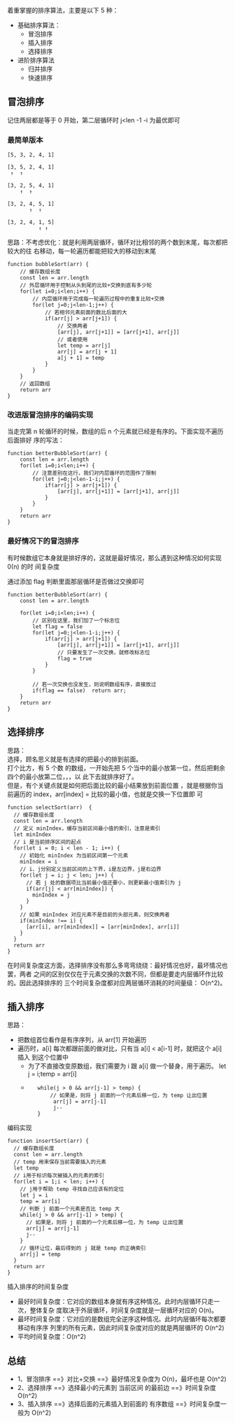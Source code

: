 着重掌握的排序算法，主要是以下 5 种：

- 基础排序算法：
  - 冒泡排序
  - 插入排序
  - 选择排序
- 进阶排序算法
  - 归并排序
  - 快速排序

## 冒泡排序

记住两层都是等于 0 开始，第二层循环时 j<len -1 -i 为最优即可

### 最简单版本

```
[5, 3, 2, 4, 1]

[3, 5, 2, 4, 1]
 ↑  ↑

[3, 2, 5, 4, 1]
    ↑  ↑

[3, 2, 4, 5, 1]
       ↑  ↑

[3, 2, 4, 1, 5]
          ↑ ↑
```

思路：不考虑优化：就是利用两层循环，循环对比相邻的两个数到末尾，每次都把较大的往
右移动，每一轮遍历都能把较大的移动到末尾

```
function bubbleSort(arr) {
    // 缓存数组长度
    const len = arr.length
    // 外层循环用于控制从头到尾的比较+交换到底有多少轮
    for(let i=0;i<len;i++) {
        // 内层循环用于完成每一轮遍历过程中的重复比较+交换
        for(let j=0;j<len-1;j++) {
            // 若相邻元素前面的数比后面的大
            if(arr[j] > arr[j+1]) {
                // 交换两者
                [arr[j], arr[j+1]] = [arr[j+1], arr[j]]
                // 或者使用
                let temp = arr[j]
                arr[j] = arr[j + 1]
                a[j + 1] = temp
            }
        }
    }
    // 返回数组
    return arr
}
```

### 改进版冒泡排序的编码实现

当走完第 n 轮循环的时候，数组的后 n 个元素就已经是有序的。下面实现不遍历后面排好
序的写法：

```
function betterBubbleSort(arr) {
    const len = arr.length
    for(let i=0;i<len;i++) {
        // 注意差别在这行，我们对内层循环的范围作了限制
        for(let j=0;j<len-1-i;j++) {
            if(arr[j] > arr[j+1]) {
                [arr[j], arr[j+1]] = [arr[j+1], arr[j]]
            }
        }
    }
    return arr
}
```

### 最好情况下的冒泡排序

有时候数组它本身就是排好序的，这就是最好情况，那么遇到这种情况如何实现 0(n) 的时
间复杂度

通过添加 flag 判断里面那层循环是否做过交换即可

```
function betterBubbleSort(arr) {
    const len = arr.length

    for(let i=0;i<len;i++) {
        // 区别在这里，我们加了一个标志位
        let flag = false
        for(let j=0;j<len-1-i;j++) {
            if(arr[j] > arr[j+1]) {
                [arr[j], arr[j+1]] = [arr[j+1], arr[j]]
                // 只要发生了一次交换，就修改标志位
                flag = true
            }
        }

        // 若一次交换也没发生，则说明数组有序，直接放过
        if(flag == false)  return arr;
    }
    return arr
}
```

## 选择排序

思路：<br> 选择，顾名思义就是有选择的把最小的排到前面。<br> 打个比方，有 5 个数
的数组，一开始先把 5 个当中的最小放第一位，然后把剩余四个的最小放第二位，，，以
此下去就排序好了。<br> 但是，有个关键点就是如何把后面比较的最小结果放到前面位置
，就是根据你当前遍历的 index，arr[index] = 比较的最小值，也就是交换一下位置即
可<br>

```
function selectSort(arr)  {
  // 缓存数组长度
  const len = arr.length
  // 定义 minIndex，缓存当前区间最小值的索引，注意是索引
  let minIndex
  // i 是当前排序区间的起点
  for(let i = 0; i < len - 1; i++) {
    // 初始化 minIndex 为当前区间第一个元素
    minIndex = i
    // i、j分别定义当前区间的上下界，i是左边界，j是右边界
    for(let j = i; j < len; j++) {
      // 若 j 处的数据项比当前最小值还要小，则更新最小值索引为 j
      if(arr[j] < arr[minIndex]) {
        minIndex = j
      }
    }
    // 如果 minIndex 对应元素不是目前的头部元素，则交换两者
    if(minIndex !== i) {
      [arr[i], arr[minIndex]] = [arr[minIndex], arr[i]]
    }
  }
  return arr
}
```

在时间复杂度这方面，选择排序没有那么多弯弯绕绕：最好情况也好，最坏情况也罢，两者
之间的区别仅仅在于元素交换的次数不同，但都是要走内层循环作比较的。因此选择排序的
三个时间复杂度都对应两层循环消耗的时间量级： O(n^2)。

## 插入排序

思路：

- 把数组首位看作是有序序列，从 arr[1] 开始遍历
- 遍历时，a[i] 每次都跟前面的做对比，只有当 a[i] < a[i-1] 时，就把这个 a[i]插入
  到这个位置中
  - 为了不直接改变原数组，我们需要为 i 跟 a[i] 做一个替身，用于遍历。 let j =
    i;temp = arr[i]
  - ```
       while(j > 0 && arr[j-1] > temp) {
           // 如果是，则将 j 前面的一个元素后移一位，为 temp 让出位置
            arr[j] = arr[j-1]
            j--
       }
    ```

编码实现

```
function insertSort(arr) {
  // 缓存数组长度
  const len = arr.length
  // temp 用来保存当前需要插入的元素
  let temp
  // i用于标识每次被插入的元素的索引
  for(let i = 1;i < len; i++) {
    // j用于帮助 temp 寻找自己应该有的定位
    let j = i
    temp = arr[i]
    // 判断 j 前面一个元素是否比 temp 大
    while(j > 0 && arr[j-1] > temp) {
      // 如果是，则将 j 前面的一个元素后移一位，为 temp 让出位置
      arr[j] = arr[j-1]
      j--
    }
    // 循环让位，最后得到的 j 就是 temp 的正确索引
    arr[j] = temp
  }
  return arr
}
```

插入排序的时间复杂度

- 最好时间复杂度：它对应的数组本身就有序这种情况。此时内层循环只走一次，整体复杂
  度取决于外层循环，时间复杂度就是一层循环对应的 O(n)。
- 最坏时间复杂度：它对应的是数组完全逆序这种情况。此时内层循环每次都要移动有序序
  列里的所有元素，因此时间复杂度对应的就是两层循环的 O(n^2)
- 平均时间复杂度：O(n^2)

## 总结

- 1、冒泡排序 ==》对比+交换 ==》最好情况复杂度为 O(n)，最坏也是 O(n^2)
- 2、选择排序 ==》选择最小的元素到 当前区间 的最前边 ==》时间复杂度 O(n^2)
- 3、插入排序 ==》选择后面的元素插入到前面的 有序数组 ==》时间复杂度一般为
  O(n^2)
